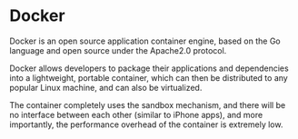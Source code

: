 # Docker

Docker is an open source application container engine, based on the Go language and open source under the Apache2.0 protocol.

Docker allows developers to package their applications and dependencies into a lightweight, portable container, which can then be distributed to any popular Linux machine, and can also be virtualized.

The container completely uses the sandbox mechanism, and there will be no interface between each other (similar to iPhone apps), and more importantly, the performance overhead of the container is extremely low.

